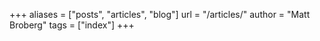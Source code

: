 +++
aliases = ["posts", "articles", "blog"]
url = "/articles/"
author = "Matt Broberg"
tags = ["index"]
+++
